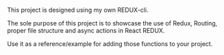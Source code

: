 This project is designed using my own REDUX-cli.

The sole purpose of this project is to showcase the use of Redux, Routing, proper file structure and async actions in React REDUX.

Use it as a reference/example for adding those functions to your project.